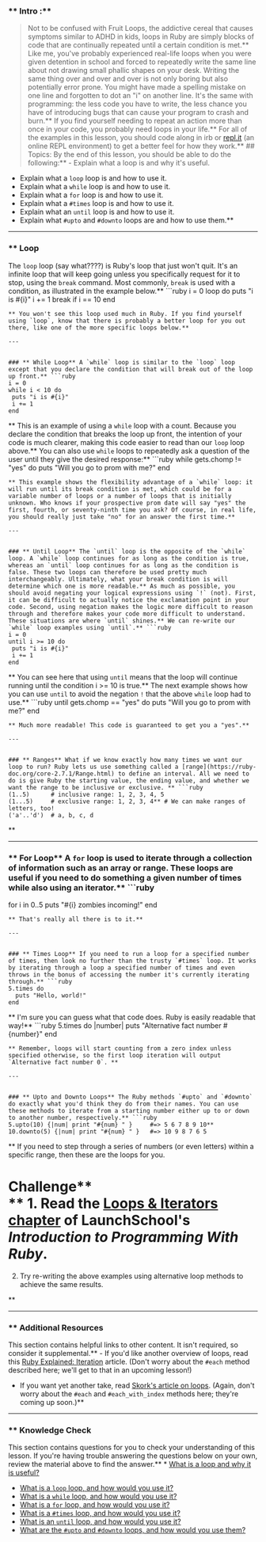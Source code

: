 ### ** Intro :** 
>Not to be confused with Fruit Loops, the addictive cereal that causes symptoms similar to ADHD in kids, loops in Ruby are simply blocks of code that are continually repeated until a certain condition is met.** Like me, you've probably experienced real-life loops when you were given detention in school and forced to repeatedly write the same line about not drawing small phallic shapes on your desk. Writing the same thing over and over and over is not only boring but also potentially error prone. You might have made a spelling mistake on one line and forgotten to dot an "i" on another line. It's the same with programming: the less code you have to write, the less chance you have of introducing bugs that can cause your program to crash and burn.** If you find yourself needing to repeat an action more than once in your code, you probably need loops in your life.** For all of the examples in this lesson, you should code along in irb or [repl.it](https://repl.it/languages/ruby) (an online REPL environment) to get a better feel for how they work.** ## Topics:
By the end of this lesson, you should be able to do the following:**  - Explain what a loop is and why it's useful.
 - Explain what a `loop` loop is and how to use it.
 - Explain what a `while` loop is and how to use it.
 - Explain what a `for` loop is and how to use it.
 - Explain what a `#times` loop is and how to use it.
 - Explain what an `until` loop is and how to use it.
 - Explain what `#upto` and `#downto` loops are and how to use them.** 

---


### ** Loop
The `loop` loop (say what????) is Ruby's loop that just won't quit. It's an infinite loop that will keep going unless you specifically request for it to stop, using the `break` command. Most commonly, `break` is used with a condition, as illustrated in the example below.** ```ruby
i = 0
loop do
  puts "i is #{i}"
  i += 1
  break if i == 10
end
```
** You won't see this loop used much in Ruby. If you find yourself using `loop`, know that there is probably a better loop for you out there, like one of the more specific loops below.** 

---


### ** While Loop** A `while` loop is similar to the `loop` loop except that you declare the condition that will break out of the loop up front.** ```ruby
i = 0
while i < 10 do
 puts "i is #{i}"
 i += 1
end
```
** This is an example of using a `while` loop with a count. Because you declare the condition that breaks the loop up front, the intention of your code is much clearer, making this code easier to read than our `loop` loop above.** You can also use `while` loops to repeatedly ask a question of the user until they give the desired response:** ```ruby
while gets.chomp != "yes" do
  puts "Will you go to prom with me?"
end
```
** This example shows the flexibility advantage of a `while` loop: it will run until its break condition is met, which could be for a variable number of loops or a number of loops that is initially unknown. Who knows if your prospective prom date will say "yes" the first, fourth, or seventy-ninth time you ask? Of course, in real life, you should really just take "no" for an answer the first time.** 

---


### ** Until Loop** The `until` loop is the opposite of the `while` loop. A `while` loop continues for as long as the condition is true, whereas an `until` loop continues for as long as the condition is false. These two loops can therefore be used pretty much interchangeably. Ultimately, what your break condition is will determine which one is more readable.** As much as possible, you should avoid negating your logical expressions using `!` (not). First, it can be difficult to actually notice the exclamation point in your code. Second, using negation makes the logic more difficult to reason through and therefore makes your code more difficult to understand. These situations are where `until` shines.** We can re-write our `while` loop examples using `until`.** ```ruby
i = 0
until i >= 10 do
 puts "i is #{i}"
 i += 1
end
```
** You can see here that using `until` means that the loop will continue running until the condition i >= 10 is true.** The next example shows how you can use `until` to avoid the negation `!` that the above `while` loop had to use.** ```ruby
until gets.chomp == "yes" do
  puts "Will you go to prom with me?"
end
```
** Much more readable! This code is guaranteed to get you a "yes".** 

---


### ** Ranges** What if we know exactly how many times we want our loop to run? Ruby lets us use something called a [range](https://ruby-doc.org/core-2.7.1/Range.html) to define an interval. All we need to do is give Ruby the starting value, the ending value, and whether we want the range to be inclusive or exclusive. ** ```ruby
(1..5)      # inclusive range: 1, 2, 3, 4, 5
(1...5)     # exclusive range: 1, 2, 3, 4** # We can make ranges of letters, too!
('a'..'d')  # a, b, c, d
```
** 

---


### ** For Loop** A `for` loop is used to iterate through a collection of information such as an array or range. These loops are useful if you need to do something a given number of times while also using an iterator.** ```ruby
for i in 0..5
  puts "#{i} zombies incoming!"
end
```
** That's really all there is to it.** 

---


### ** Times Loop** If you need to run a loop for a specified number of times, then look no further than the trusty `#times` loop. It works by iterating through a loop a specified number of times and even throws in the bonus of accessing the number it's currently iterating through.** ```ruby
5.times do
  puts "Hello, world!"
end
```
** I'm sure you can guess what that code does. Ruby is easily readable that way!** ```ruby
5.times do |number|
  puts "Alternative fact number #{number}"
end
```
** Remember, loops will start counting from a zero index unless specified otherwise, so the first loop iteration will output `Alternative fact number 0`. ** 

---


### ** Upto and Downto Loops** The Ruby methods `#upto` and `#downto` do exactly what you'd think they do from their names. You can use these methods to iterate from a starting number either up to or down to another number, respectively.** ```ruby
5.upto(10) {|num| print "#{num} " }     #=> 5 6 7 8 9 10** 10.downto(5) {|num| print "#{num} " }   #=> 10 9 8 7 6 5
```
** If you need to step through a series of numbers (or even letters) within a specific range, then these are the loops for you.
# Challenge** <div class="lesson-content__panel" markdown="1">** 1. Read the [Loops & Iterators chapter](https://launchschool.com/books/ruby/read/loops_iterators) of LaunchSchool's *Introduction to Programming With Ruby*. 
2. Try re-writing the above examples using alternative loop methods to achieve the same results.
</div>** 

---


### ** Additional Resources
This section contains helpful links to other content. It isn't required, so consider it supplemental.**  - If you'd like another overview of loops, read this [Ruby Explained: Iteration](https://www.eriktrautman.com/posts/ruby-explained-iteration) article. (Don't worry about the `#each` method described here; we'll get to that in an upcoming lesson!)
 - If you want yet another take, read [Skork's article on loops](https://skorks.com/2009/09/a-wealth-of-ruby-loops-and-iterators/). (Again, don't worry about the `#each` and `#each_with_index` methods here; they're coming up soon.)** 

---


### ** Knowledge Check
This section contains questions for you to check your understanding of this lesson. If you're having trouble answering the questions below on your own, review the material above to find the answer.**  * <a class="knowledge-check-link" href="#introduction">What is a loop and why it is useful?</a>
 * <a class="knowledge-check-link" href="#loop">What is a `loop` loop, and how would you use it?</a>
 * <a class="knowledge-check-link" href="#while-loop">What is a `while` loop, and how would you use it?</a>
 * <a class="knowledge-check-link" href="#for-loop">What is a `for` loop, and how would you use it?</a>
 * <a class="knowledge-check-link" href="#times-loop">What is a `#times` loop, and how would you use it?</a>
 * <a class="knowledge-check-link" href="#until-loop">What is an `until` loop, and how would you use it?</a>
 * <a class="knowledge-check-link" href="#upto-and-downto-loops">What are the `#upto` and `#downto` loops, and how would you use them?</a>
